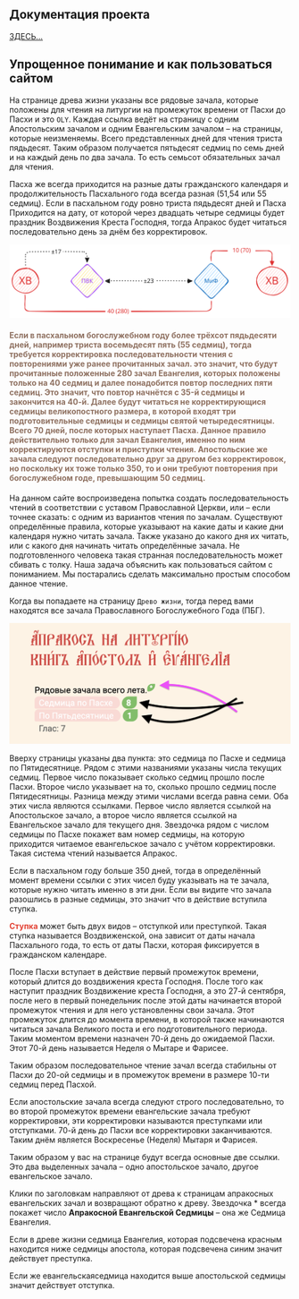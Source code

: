 ## Документация проекта

[ЗДЕСЬ…](generated/index.html)

##  Упрощенное понимание и как пользоваться сайтом

На странице древа жизни указаны все рядовые зачала, которые положены для чтения на литургии на промежуток времени от Пасхи до Пасхи и это `OLY`. Каждая ссылка ведёт на страницу с одним Апостольским зачалом и одним Евангельским зачалом – на страницы, которые неизменяемы. Всего представленных дней для чтения триста пядьдесят. Таким образом получается пятьдесят седмиц по семь дней и на каждый день по два зачала. То есть семьсот обязательных зачал для чтения. 

Пасха же всегда приходится на разные даты гражданского календаря и продолжительность Пасхального года всегда разная (51,54  или 55 седмиц). Если в пасхальном году ровно триста пядьдесят дней и Пасха Приходится на дату, от которой через двадцать четыре седмицы будет праздник Воздвижения Креста Господня, тогда Апракос будет читаться последовательно день за днём без корректировок. 


![Easter circle](img/easter-time.svg)


#### <span style="color: #8F7161;">Если в пасхальном богослужебном году более трёхсот пядьдесяти дней, например триcта восемьдесят пять (55 седмиц), тогда требуется корректировка последовательности чтения с повторениями уже ранее прочитанных зачал.  это значит, что будут прочитанные положенные 280 зачал Евангелия, которых положены только на 40 седмиц и далее понадобится повтор последних пяти седмиц. Это значит, что повтор начнётся c 35-й седмицы и закончится на 40-й. Далее будут читаться не корректирующися седмицы великопостного размера, в которой входят три подготовительные седмицы и седмицы святой четыредесятницы. Всего 70 дней, после которых наступает Пасха. Данное правило действительно только для зачал Евангелия, именно по ним корректируются отступки и приступки чтения. Апостольские же зачала следуют последовательно друг за другом без корректировок, но поскольку их тоже только 350, то и они требуют повторения при богослужебном годе, превышающим 50 седмиц.</span>

На данном сайте воспроизведена попытка создать последовательность чтений в соответствии с уставом Православной Церкви, или – если точнее сказать: с одним из вариантов чтения по зачалам. Существуют определённые правила, которые указывают на какие даты и какие дни календаря  нужно читать зачала. Также указано до какого дня их читать, или с какого дня начинать читать определённые зачала. Не подготовленного человека такая странная последовательность может сбивать с толку. Наша задача объяснить как пользоваться сайтом с пониманием. Мы постарались сделать максимально простым способом данное чтение.

Когда вы попадаете на страницу `Древо жизни`, тогда перед вами находятся все зачала Православного Богослужебного Года (ПБГ). 

![navi](img/navisite.png)

Вверху страницы указаны два пункта: это седмица по Пасхе и седмица по Пятидесятнице. Рядом с этими названиями указаны числа текущих седмиц. Первое число показывает сколько седмиц прошло после Пасхи. Второе число указывает на то, сколько прошло седмиц после Пятидесятницы. Разница между этими числами всегда равна семи. Оба этих числа являются ссылками. Первое число является ссылкой на Апостольское зачало, а второе число является ссылкой на Евангельское зачало для текущего дня. Звездочка рядом с числом седмицы по Пасхе покажет вам номер седмицы, на которую приходится читаемое евангельское зачало c учётом корректировки. Такая система чтений называется Апракос. 

Если в пасхальном году больше 350 дней, тогда в определённый момент времени ссылки с этих чисел буду указывать на те зачала, которые нужно читать именно в эти дни. Если вы видите что зачала разошлись в разные седмицы, это значит что в действие вступила ступка. 

<span style="color: #e34234;">**Ступка**</span>  может быть двух видов – отступкой или преступкой. Такая ступка называется Воздвиженской, она зависит от даты начала Пасхального года, то есть от даты Пасхи, которая фиксируется в гражданском календаре. 

После Пасхи вступает в действие первый промежуток времени, который длится до воздвижения креста Господня. После того как наступит праздник Воздвижение креста Господня, а это 27-й сентября, после него в первый понедельник после этой даты начинается второй промежуток чтения и для него установленны свои зачала. Этот промежуток длится до момента времени, в которой также начинаются читаться зачала Великого поста и его подготовительного периода. Таким моментом времени назначен 70-й день до ожидаемой Пасхи. Этот 70-й день называется Неделя о Мытаре и Фарисее.

Таким образом последовательное чтение зачал всегда стабильны от Пасхи до 20-ой седмицы и в промежуток времени в размере 10-ти седмиц перед Пасхой. 

Если апостольские зачала всегда следуют строго последовательно, то во второй промежуток времени евангельские зачала требуют корректировки, эти корректировки называются  преступками или отступками. 70-й день до Пасхи все корректировки заканчиваются. Таким днём является Воскресенье (Неделя) Мытаря и Фарисея.

Таким образом у вас на странице будут всегда основные две ссылки. Это два выделенных зачала – одно апостольское зачало, другое евангельское зачало.

Клики по заголовкам направляют от древа к страницам апракосных евангельских зачал и возвращают обратно к древу. 
Звездочка * всегда покажет число **Апракосной Евангельской Седмицы** – она же Седмица Евангелия. 

Если в древе жизни седмица Евангелия, которая подсвечена красным находится ниже седмицы апостола, которая подсвечена синим значит действует преступка. 

Если же евангельскаяседмица находится выше апостольской седмицы значит действует отступка.



